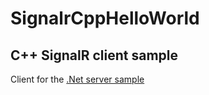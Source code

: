 # SignalrCppHelloWorld
## C++ SignalR client sample

Client for the [.Net server sample](https://github.com/seclerp/SignalrHelloWorld "SignalrHelloWorld")
